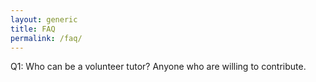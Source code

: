 ```yaml
---
layout: generic
title: FAQ
permalink: /faq/
---
```


Q1: Who can be a volunteer tutor?
Anyone who are willing to contribute.